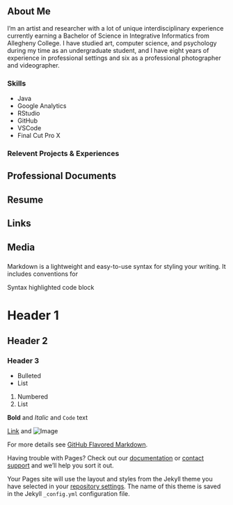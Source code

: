 ## About Me

I’m an artist and researcher with a lot of unique interdisciplinary experience currently earning a Bachelor of Science in Integrative Informatics from Allegheny College. I have studied art, computer science, and psychology during my time as an undergraduate student, and I have eight years of experience in professional settings and six as a professional photographer and videographer. 

### Skills

- Java
- Google Analytics
- RStudio
- GitHub
- VSCode
- Final Cut Pro X


### Relevent Projects & Experiences


## Professional Documents

## Resume

## Links

## Media




### 

Markdown is a lightweight and easy-to-use syntax for styling your writing. It includes conventions for

Syntax highlighted code block

# Header 1
## Header 2
### Header 3

- Bulleted
- List

1. Numbered
2. List

**Bold** and _Italic_ and `Code` text

[Link](url) and ![Image](src)


For more details see [GitHub Flavored Markdown](https://guides.github.com/features/mastering-markdown/).

Having trouble with Pages? Check out our [documentation](https://docs.github.com/categories/github-pages-basics/) or [contact support](https://github.com/contact) and we’ll help you sort it out.

Your Pages site will use the layout and styles from the Jekyll theme you have selected in your [repository settings](https://github.com/kayleighayoung/kayleighyoung.github.io/settings). The name of this theme is saved in the Jekyll `_config.yml` configuration file.
